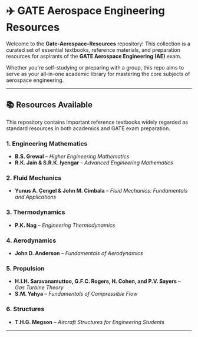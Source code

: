 # ✈️ GATE Aerospace Engineering Resources

Welcome to the **Gate-Aerospace-Resources** repository! This collection is a curated set of essential textbooks, reference materials, and preparation resources for aspirants of the **GATE Aerospace Engineering (AE)** exam.

Whether you're self-studying or preparing with a group, this repo aims to serve as your all-in-one academic library for mastering the core subjects of aerospace engineering.

---

## 📚 Resources Available

This repository contains important reference textbooks widely regarded as standard resources in both academics and GATE exam preparation.

### 1. **Engineering Mathematics**
- **B.S. Grewal** – *Higher Engineering Mathematics*
- **R.K. Jain & S.R.K. Iyengar** – *Advanced Engineering Mathematics*

### 2. **Fluid Mechanics**
- **Yunus A. Çengel & John M. Cimbala** – *Fluid Mechanics: Fundamentals and Applications*

### 3. **Thermodynamics**
- **P.K. Nag** – *Engineering Thermodynamics*

### 4. **Aerodynamics**
- **John D. Anderson** – *Fundamentals of Aerodynamics*

### 5. **Propulsion**
- **H.I.H. Saravanamuttoo, G.F.C. Rogers, H. Cohen, and P.V. Sayers** – *Gas Turbine Theory*
- **S.M. Yahya** – *Fundamentals of Compressible Flow*

### 6. **Structures**
- **T.H.G. Megson** – *Aircraft Structures for Engineering Students*

---

